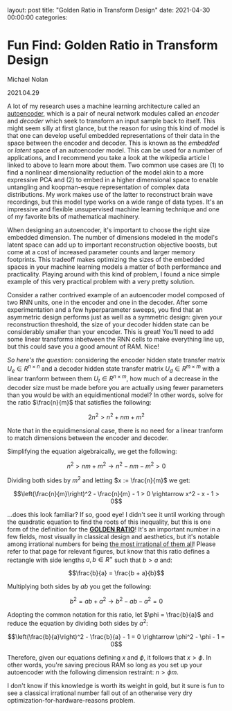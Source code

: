 layout: post
title: "Golden Ratio in Transform Design"
date: 2021-04-30 00:00:00
categories:

# Fun Find: Golden Ratio in Transform Design

Michael Nolan

2021.04.29

A lot of my research uses a machine learning architecture called an [autoencoder](https://en.wikipedia.org/wiki/Autoencoder), which is a pair of neural network modules called an *encoder* and *decoder* which seek to transform an input sample back to itself. This might seem silly at first glance, but the reason for using this kind of model is that one can develop useful embedded representations of their data in the space between the encoder and decoder. This is known as the *embedded* or *latent* space of an autoencoder model. This can be used for a number of applications, and I recommend you take a look at the wikipedia article I linked to above to learn more about them. Two common use cases are (1) to find a nonlinear dimensionality reduction of the model akin to a more expressive PCA and (2) to embed in a higher dimensional space to enable untangling and koopman-esque representation of complex data distributions. My work makes use of the latter to reconstruct brain wave recordings, but this model type works on a wide range of data types. It's an impressive and flexible unsupervised machine learning technique and one of my favorite bits of mathematical machinery.

When designing an autoencoder, it's important to choose the right size embedded dimension. The number of dimensions modeled in the model's latent space can add up to important reconstruction objective boosts, but come at a cost of increased parameter counts and larger memory footprints. This tradeoff makes optimizing the sizes of the embedded spaces in your machine learning models a matter of both performance and practicality. Playing around with this kind of problem, I found a nice simple example of this very practical problem with a very pretty solution.

Consider a rather contrived example of an autoencoder model composed of two RNN units, one in the encoder and one in the decoder. After some experimentation and a few hyperparameter sweeps, you find that an asymmetric design performs just as well as a symmetric design: given your reconstruction threshold, the size of your decoder hidden state can be considerably smaller than your encoder. This is great! You'll need to add some linear transforms inbetween the RNN cells to make everything line up, but this could save you a good amount of RAM. Nice!

*So here's the question*: considering the encoder hidden state transfer matrix $U_e \in R^{n\times n}$ and a decoder hidden state transfer matrix $U_d \in R^{m\times m}$ with a linear tranform between them $U_t \in R^{n \times m}$, how much of a decrease in the decoder size must be made before you are actually using fewer parameters than you would be with an equidimentional model? In other words, solve for the ratio $\frac{n}{m}$ that satisfies the following:

$$2n^2 > n^2 + n m + m^2$$

Note that in the equidimensional case, there is no need for a linear tranform to match dimensions between the encoder and decoder.

Simplifying the equation algebraically, we get the following:

$$n^2 > n m + m^2 \rightarrow n^2 - nm - m^2 > 0$$

Dividing both sides by $m^2$ and letting $x := \frac{n}{m}$ we get:

$$\left(\frac{n}{m}\right)^2 - \frac{n}{m} - 1 > 0 \rightarrow x^2 - x - 1 > 0$$

...does this look familiar? If so, good eye! I didn't see it until working through the quadratic equation to find the roots of this inequality, but this is one form of the definition for the [**GOLDEN RATIO**](https://en.wikipedia.org/wiki/Golden_ratio)! It's an important number in a few fields, most visually in classical design and aesthetics, but it's notable among irrational numbers for being [the most irrational of them all](http://www.ams.org/publicoutreach/feature-column/fcarc-irrational4)! Please refer to that page for relevant figures, but know that this ratio defines a rectangle with side lengths $a, b \in R^+$ such that $b > a$ and:

$$\frac{b}{a} = \frac{b + a}{b}$$

Multiplying both sides by $a b$ you get the following:

$$b^2 = a b + a^2 \rightarrow b^2 - a b - a^2 = 0$$

Adopting the common notation for this ratio, let $\phi = \frac{b}{a}$ and reduce the equation by dividing both sides by $a^2$:

$$\left(\frac{b}{a}\right)^2 - \frac{b}{a} - 1 = 0 \rightarrow \phi^2 - \phi - 1 = 0$$

Therefore, given our equations defining $x$ and $\phi$, it follows that $x > \phi$. In other words, you're saving precious RAM so long as you set up your autoencoder with the following dimension restraint: $n > \phi m$.

I don't know if this knowledge is worth its weight in gold, but it sure is fun to see a classical irrational number fall out of an otherwise very dry optimization-for-hardware-reasons problem.
